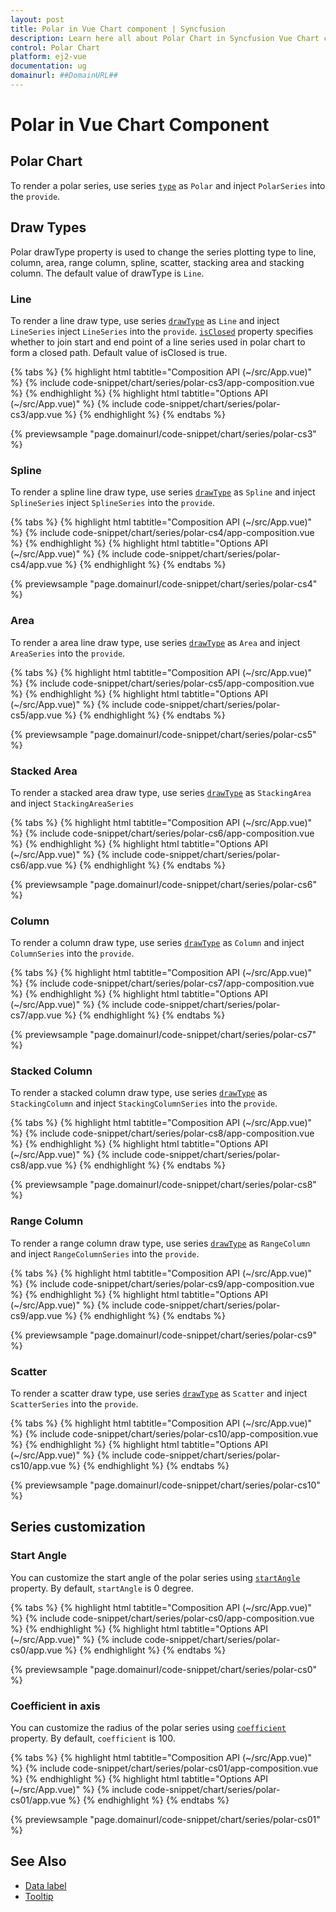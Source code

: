 ```yaml
---
layout: post
title: Polar in Vue Chart component | Syncfusion
description: Learn here all about Polar Chart in Syncfusion Vue Chart component of Syncfusion Essential JS 2 and more.
control: Polar Chart
platform: ej2-vue
documentation: ug
domainurl: ##DomainURL##
---
```


# Polar in Vue Chart Component

## Polar Chart

To render a polar series, use series [`type`](https://ej2.syncfusion.com/vue/documentation/api/chart/seriesModel/#type) as `Polar` and inject `PolarSeries`  into the `provide`.

## Draw Types

Polar drawType property is used to change the series plotting type to line, column, area, range column, spline,
scatter, stacking area and stacking column. The default value of drawType is `Line`.

### Line

To render a line draw type, use series [`drawType`](https://ej2.syncfusion.com/vue/documentation/api/chart/seriesModel/#drawtype) as `Line` and inject
`LineSeries` inject `LineSeries`  into the `provide`.
[`isClosed`](https://ej2.syncfusion.com/vue/documentation/api/chart/seriesModel/#isclosed) property specifies whether to join start and end point of
 a line series used in polar chart to form a closed path. Default value of isClosed is true.

{% tabs %}
{% highlight html tabtitle="Composition API (~/src/App.vue)" %}
{% include code-snippet/chart/series/polar-cs3/app-composition.vue %}
{% endhighlight %}
{% highlight html tabtitle="Options API (~/src/App.vue)" %}
{% include code-snippet/chart/series/polar-cs3/app.vue %}
{% endhighlight %}
{% endtabs %}
        
{% previewsample "page.domainurl/code-snippet/chart/series/polar-cs3" %}

### Spline

To render a spline line draw type, use series [`drawType`](https://ej2.syncfusion.com/vue/documentation/api/chart/seriesModel/#drawtype) as `Spline`
and inject `SplineSeries` inject `SplineSeries`  into the `provide`.

{% tabs %}
{% highlight html tabtitle="Composition API (~/src/App.vue)" %}
{% include code-snippet/chart/series/polar-cs4/app-composition.vue %}
{% endhighlight %}
{% highlight html tabtitle="Options API (~/src/App.vue)" %}
{% include code-snippet/chart/series/polar-cs4/app.vue %}
{% endhighlight %}
{% endtabs %}
        
{% previewsample "page.domainurl/code-snippet/chart/series/polar-cs4" %}

### Area

To render a area line draw type, use series [`drawType`](https://ej2.syncfusion.com/vue/documentation/api/chart/seriesModel/#drawtype) as `Area` and
inject `AreaSeries`  into the `provide`.

{% tabs %}
{% highlight html tabtitle="Composition API (~/src/App.vue)" %}
{% include code-snippet/chart/series/polar-cs5/app-composition.vue %}
{% endhighlight %}
{% highlight html tabtitle="Options API (~/src/App.vue)" %}
{% include code-snippet/chart/series/polar-cs5/app.vue %}
{% endhighlight %}
{% endtabs %}
        
{% previewsample "page.domainurl/code-snippet/chart/series/polar-cs5" %}

### Stacked Area

To render a stacked area draw type, use series [`drawType`](https://ej2.syncfusion.com/vue/documentation/api/chart/seriesModel/#drawtype) as `StackingArea` and inject `StackingAreaSeries`

{% tabs %}
{% highlight html tabtitle="Composition API (~/src/App.vue)" %}
{% include code-snippet/chart/series/polar-cs6/app-composition.vue %}
{% endhighlight %}
{% highlight html tabtitle="Options API (~/src/App.vue)" %}
{% include code-snippet/chart/series/polar-cs6/app.vue %}
{% endhighlight %}
{% endtabs %}
        
{% previewsample "page.domainurl/code-snippet/chart/series/polar-cs6" %}

### Column

To render a column draw type, use series [`drawType`](https://ej2.syncfusion.com/vue/documentation/api/chart/seriesModel/#drawtype) as `Column` and inject `ColumnSeries` into the `provide`.

{% tabs %}
{% highlight html tabtitle="Composition API (~/src/App.vue)" %}
{% include code-snippet/chart/series/polar-cs7/app-composition.vue %}
{% endhighlight %}
{% highlight html tabtitle="Options API (~/src/App.vue)" %}
{% include code-snippet/chart/series/polar-cs7/app.vue %}
{% endhighlight %}
{% endtabs %}
        
{% previewsample "page.domainurl/code-snippet/chart/series/polar-cs7" %}

### Stacked Column

To render a stacked column draw type, use series [`drawType`](https://ej2.syncfusion.com/vue/documentation/api/chart/seriesModel/#drawtype) as `StackingColumn` and inject `StackingColumnSeries` into the `provide`.

{% tabs %}
{% highlight html tabtitle="Composition API (~/src/App.vue)" %}
{% include code-snippet/chart/series/polar-cs8/app-composition.vue %}
{% endhighlight %}
{% highlight html tabtitle="Options API (~/src/App.vue)" %}
{% include code-snippet/chart/series/polar-cs8/app.vue %}
{% endhighlight %}
{% endtabs %}
        
{% previewsample "page.domainurl/code-snippet/chart/series/polar-cs8" %}

### Range Column

To render a range column draw type, use series [`drawType`](https://ej2.syncfusion.com/vue/documentation/api/chart/seriesModel/#drawtype) as `RangeColumn` and inject `RangeColumnSeries` into the `provide`.

{% tabs %}
{% highlight html tabtitle="Composition API (~/src/App.vue)" %}
{% include code-snippet/chart/series/polar-cs9/app-composition.vue %}
{% endhighlight %}
{% highlight html tabtitle="Options API (~/src/App.vue)" %}
{% include code-snippet/chart/series/polar-cs9/app.vue %}
{% endhighlight %}
{% endtabs %}
        
{% previewsample "page.domainurl/code-snippet/chart/series/polar-cs9" %}

### Scatter

To render a scatter draw type, use series [`drawType`](https://ej2.syncfusion.com/vue/documentation/api/chart/seriesModel/#drawtype) as `Scatter` and
inject `ScatterSeries`  into the `provide`.

{% tabs %}
{% highlight html tabtitle="Composition API (~/src/App.vue)" %}
{% include code-snippet/chart/series/polar-cs10/app-composition.vue %}
{% endhighlight %}
{% highlight html tabtitle="Options API (~/src/App.vue)" %}
{% include code-snippet/chart/series/polar-cs10/app.vue %}
{% endhighlight %}
{% endtabs %}
        
{% previewsample "page.domainurl/code-snippet/chart/series/polar-cs10" %}

## Series customization

### Start Angle

You can customize the start angle of the polar series using [`startAngle`](https://ej2.syncfusion.com/vue/documentation/api/chart/axis/#startangle-number) property. By default, `startAngle` is 0 degree.

{% tabs %}
{% highlight html tabtitle="Composition API (~/src/App.vue)" %}
{% include code-snippet/chart/series/polar-cs0/app-composition.vue %}
{% endhighlight %}
{% highlight html tabtitle="Options API (~/src/App.vue)" %}
{% include code-snippet/chart/series/polar-cs0/app.vue %}
{% endhighlight %}
{% endtabs %}
        
{% previewsample "page.domainurl/code-snippet/chart/series/polar-cs0" %}

### Coefficient in axis

You can customize the radius of the polar series using [`coefficient`](https://ej2.syncfusion.com/vue/documentation/api/chart/axisModel/#coefficient) property. By default, `coefficient` is 100.

{% tabs %}
{% highlight html tabtitle="Composition API (~/src/App.vue)" %}
{% include code-snippet/chart/series/polar-cs01/app-composition.vue %}
{% endhighlight %}
{% highlight html tabtitle="Options API (~/src/App.vue)" %}
{% include code-snippet/chart/series/polar-cs01/app.vue %}
{% endhighlight %}
{% endtabs %}
        
{% previewsample "page.domainurl/code-snippet/chart/series/polar-cs01" %}

## See Also

* [Data label](../data-labels/)
* [Tooltip](../tool-tip/)